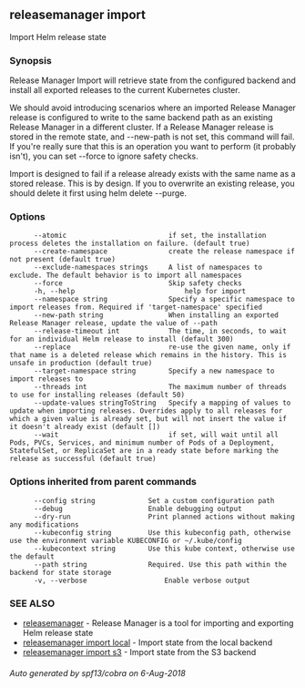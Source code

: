 ## releasemanager import

Import Helm release state

### Synopsis

Release Manager Import will retrieve state from the configured
backend and install all exported releases to the current Kubernetes cluster.

We should avoid introducing scenarios where an imported Release Manager release
is configured to write to the same backend path as an existing
Release Manager in a different cluster. If a Release Manager release is stored
in the remote state, and --new-path is not set, this command will fail. If
you're really sure that this is an operation you want to perform (it probably
isn't), you can set --force to ignore safety checks.

Import is designed to fail if a release already exists with the same name as
a stored release. This is by design. If you to overwrite an existing release,
you should delete it first using helm delete --purge.

### Options

```
      --atomic                         if set, the installation process deletes the installation on failure. (default true)
      --create-namespace               create the release namespace if not present (default true)
      --exclude-namespaces strings     A list of namespaces to exclude. The default behavior is to import all namespaces
      --force                          Skip safety checks
      -h, --help                           help for import
      --namespace string               Specify a specific namespace to import releases from. Required if 'target-namespace' specified
      --new-path string                When installing an exported Release Manager release, update the value of --path
      --release-timeout int            The time, in seconds, to wait for an individual Helm release to install (default 300)
      --replace                        re-use the given name, only if that name is a deleted release which remains in the history. This is unsafe in production (default true)
      --target-namespace string        Specify a new namespace to import releases to
      --threads int                    The maximum number of threads to use for installing releases (default 50)
      --update-values stringToString   Specify a mapping of values to update when importing releases. Overrides apply to all releases for which a given value is already set, but will not insert the value if it doesn't already exist (default [])
      --wait                           if set, will wait until all Pods, PVCs, Services, and minimum number of Pods of a Deployment,    StatefulSet, or ReplicaSet are in a ready state before marking the release as successful (default true)
```

### Options inherited from parent commands

```
      --config string             Set a custom configuration path
      --debug                     Enable debugging output
      --dry-run                   Print planned actions without making any modifications
      --kubeconfig string         Use this kubeconfig path, otherwise use the environment variable KUBECONFIG or ~/.kube/config
      --kubecontext string        Use this kube context, otherwise use the default
      --path string               Required. Use this path within the backend for state storage
      -v, --verbose                   Enable verbose output
```

### SEE ALSO

- [releasemanager](releasemanager.md) - Release Manager is a tool for importing and exporting Helm release state
- [releasemanager import local](releasemanager_import_local.md) - Import state from the local backend
- [releasemanager import s3](releasemanager_import_s3.md) - Import state from the S3 backend

###### Auto generated by spf13/cobra on 6-Aug-2018
